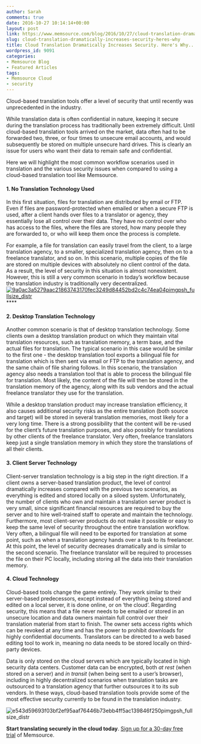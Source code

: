 ```yaml
---
author: Sarah
comments: true
date: 2016-10-27 10:14:14+00:00
layout: post
link: https://www.memsource.com/blog/2016/10/27/cloud-translation-dramatically-increases-security-heres-why/
slug: cloud-translation-dramatically-increases-security-heres-why
title: Cloud Translation Dramatically Increases Security. Here's Why...
wordpress_id: 9091
categories:
- Memsource Blog
- Featured Articles
tags:
- Memsource Cloud
- security
---
```


Cloud-based translation tools offer a level of security that until recently was unprecedented in the industry. 

<!-- more -->

While translation data is often confidential in nature, keeping it secure during the translation process has traditionally been extremely difficult. Until cloud-based translation tools arrived on the market, data often had to be forwarded two, three, or four times to unsecure email accounts, and would subsequently be stored on multiple unsecure hard drives. This is clearly an issue for users who want their data to remain safe and confidential. 

Here we will highlight the most common workflow scenarios used in translation and the various security issues when compared to using a cloud-based translation tool like Memsource. 


#### 1. No Translation Technology Used


In this first situation, files for translation are distributed by email or FTP. Even if files are password-protected when emailed or when a secure FTP is used, after a client hands over files to a translator or agency, they essentially lose all control over their data. They have no control over who has access to the files, where the files are stored, how many people they are forwarded to, or who will keep them once the process is complete. 

For example, a file for translation can easily travel from the client, to a large translation agency, to a smaller, specialized translation agency, then on to a freelance translator, and so on. In this scenario, multiple copies of the file are stored on multiple devices with absolutely no client control of the data. As a result, the level of security in this situation is almost nonexistent. However, this is still a very common scenario in today’s workflow because the translation industry is traditionally very decentralized.
[![9a0ac3a5279aac21863743170fec3249d84452bd2c4c74ea04pimgpsh_fullsize_distr](/wp-content/uploads/2016/09/^9A0AC3A5279AAC21863743170FEC3249D84452BD2C4C74EA04^pimgpsh_fullsize_distr.jpg)](/wp-content/uploads/2016/09/^9A0AC3A5279AAC21863743170FEC3249D84452BD2C4C74EA04^pimgpsh_fullsize_distr.jpg)****


#### 2. Desktop Translation Technology


Another common scenario is that of desktop translation technology. Some clients own a desktop translation product on which they maintain vital translation resources, such as translation memory, a term base, and the actual files for translation. The typical scenario in this case would be similar to the first one - the desktop translation tool exports a bilingual file for translation which is then sent via email or FTP to the translation agency, and the same chain of file sharing follows. In this scenario, the translation agency also needs a translation tool that is able to process the bilingual file for translation. Most likely, the content of the file will then be stored in the translation memory of the agency, along with its sub vendors and the actual freelance translator they use for the translation. 

While a desktop translation product may increase translation efficiency, it also causes additional security risks as the entire translation (both source and target) will be stored in several translation memories, most likely for a very long time. There is a strong possibility that the content will be re-used for the client’s future translation purposes, and also possibly for translations by other clients of the freelance translator. Very often, freelance translators keep just a single translation memory in which they store the translations of all their clients.


#### 3. Client Server Technology


Client-server translation technology is a big step in the right direction. If a client owns a server-based translation product, the level of control dramatically increases compared with the previous two scenarios, as everything is edited and stored locally on a siloed system. Unfortunately, the number of clients who own and maintain a translation server product is very small, since significant financial resources are required to buy the server and to hire well-trained staff to operate and maintain the technology. Furthermore, most client-server products do not make it possible or easy to keep the same level of security throughout the entire translation workflow. Very often, a bilingual file will need to be exported for translation at some point, such as when a translation agency hands over a task to its freelancer. At this point, the level of security decreases dramatically and is similar to the second scenario. The freelance translator will be required to processes the file on their PC locally, including storing all the data into their translation memory.


#### 4. Cloud Technology


Cloud-based tools change the game entirely. They work similar to their server-based predecessors, except instead of everything being stored and edited on a local server, it is done online, or on ‘the cloud’. Regarding security, this means that a file never needs to be emailed or stored in an unsecure location and data owners maintain full control over their translation material from start to finish. The owner sets access rights which can be revoked at any time and has the power to prohibit downloads for highly confidential documents. Translators can be directed to a web based editing tool to work in, meaning no data needs to be stored locally on third-party devices. 

Data is only stored on the cloud servers which are typically located in high security data centers. Customer data can be encrypted, both _at rest_ (when stored on a server) and _in transit_ (when being sent to a user’s browser), including in highly decentralized scenarios when translation tasks are outsourced to a translation agency that further outsources it to its sub vendors. In these ways, cloud-based translation tools provide some of the most effective security currently to be found in the translation industry.

![e543d59693f03bf2ef95aaf76446b73ebb4ff5ac139846f250pimgpsh_fullsize_distr](/wp-content/uploads/2016/09/^E543D59693F03BF2EF95AAF76446B73EBB4FF5AC139846F250^pimgpsh_fullsize_distr-300x169.jpg)



**Start translating securely in the cloud today**. [Sign up for a 30-day free trial](https://goo.gl/SdcnkH) of Memsource.
